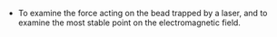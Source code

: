 - To examine the force acting on the bead trapped by a laser, and to examine the most stable point on the electromagnetic field.